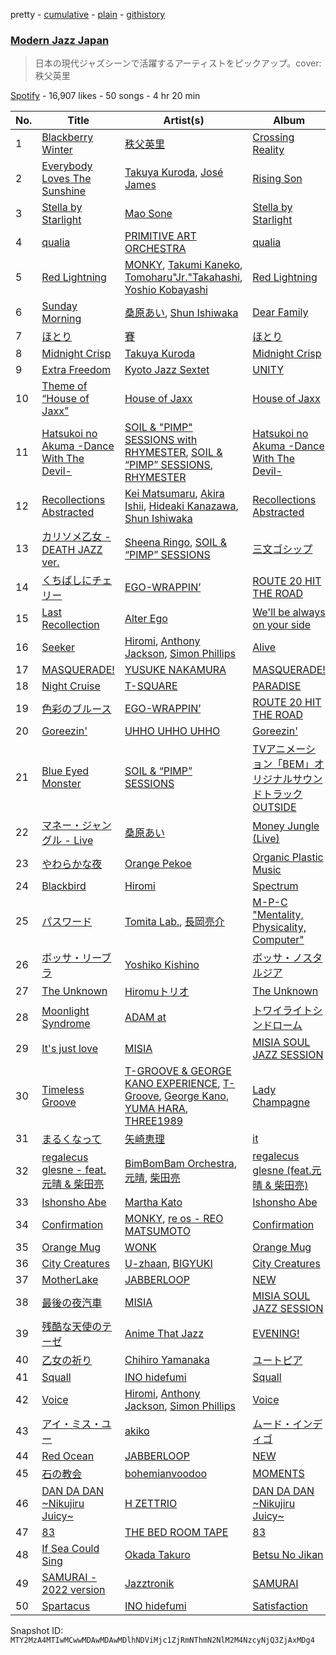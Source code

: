 pretty - [cumulative](/playlists/cumulative/37i9dQZF1DWWGewPG5S5oE.md) - [plain](/playlists/plain/37i9dQZF1DWWGewPG5S5oE) - [githistory](https://github.githistory.xyz/mackorone/spotify-playlist-archive/blob/main/playlists/plain/37i9dQZF1DWWGewPG5S5oE)

### [Modern Jazz Japan](https://open.spotify.com/playlist/37i9dQZF1DWWGewPG5S5oE)

> 日本の現代ジャズシーンで活躍するアーティストをピックアップ。cover: 秩父英里

[Spotify](https://open.spotify.com/user/spotify) - 16,907 likes - 50 songs - 4 hr 20 min

| No. | Title | Artist(s) | Album | Length |
|---|---|---|---|---|
| 1 | [Blackberry Winter](https://open.spotify.com/track/1QLz0xLqYiTLH1wgFH6syY) | [秩父英里](https://open.spotify.com/artist/3zVWuFMxi3W6BBeKUZX8GO) | [Crossing Reality](https://open.spotify.com/album/1D26JQHB9n7RDINZ5O8tXe) | 4:38 |
| 2 | [Everybody Loves The Sunshine](https://open.spotify.com/track/4F17fOFNxTHhNk6fXq46w6) | [Takuya Kuroda](https://open.spotify.com/artist/4DbVGBurfbrdLW2ZwfwdmP), [José James](https://open.spotify.com/artist/4l2MwXYwUDQKHcUXwCZjEz) | [Rising Son](https://open.spotify.com/album/7GDnn7XSLCIjZkBkw0SMZd) | 9:25 |
| 3 | [Stella by Starlight](https://open.spotify.com/track/1chMKcHHoT8KVcr7DLDFJa) | [Mao Sone](https://open.spotify.com/artist/674ZhINhNClUw6elVb96BG) | [Stella by Starlight](https://open.spotify.com/album/6iWNzs9A3kdLxipIOnx9Fv) | 4:38 |
| 4 | [qualia](https://open.spotify.com/track/5I9k1tmY1hk5WUYQDAvMbh) | [PRIMITIVE ART ORCHESTRA](https://open.spotify.com/artist/5HrFJi08nNdu50d0AQVEi0) | [qualia](https://open.spotify.com/album/17h27Orkm3gSuw7KwjZymP) | 3:24 |
| 5 | [Red Lightning](https://open.spotify.com/track/7z8y7GvjS0X2BwDJGThY7y) | [MONKY](https://open.spotify.com/artist/2NFTxb149zkG83xRLkRv4O), [Takumi Kaneko](https://open.spotify.com/artist/6GaU1oIXLnxCY0yxoR1KVg), [Tomoharu"Jr."Takahashi](https://open.spotify.com/artist/4WgBkIoSdVQ5oCjekYpGck), [Yoshio Kobayashi](https://open.spotify.com/artist/5Su4NgoYgeEAt1GSXdmMxu) | [Red Lightning](https://open.spotify.com/album/6d7yeq3RIbu5dRXWvq094C) | 5:32 |
| 6 | [Sunday Morning](https://open.spotify.com/track/0HqMK0qcqlYOQXaSASz3wM) | [桑原あい](https://open.spotify.com/artist/6ATrUDyyYVTcuJPnlafenR), [Shun Ishiwaka](https://open.spotify.com/artist/440Vu15E7JrOSOTlYA819R) | [Dear Family](https://open.spotify.com/album/49xd23XOYzPdJkPdZWUHwz) | 2:59 |
| 7 | [ほとり](https://open.spotify.com/track/0pxQ9OIN7NLZiZAX2C5B7H) | [賽](https://open.spotify.com/artist/4SnEXsyTXJi4auNP46cr7b) | [ほとり](https://open.spotify.com/album/6gpUCKIj7g6zGXlzkJcWBj) | 5:09 |
| 8 | [Midnight Crisp](https://open.spotify.com/track/44egUa8FkT17spwSFvQis6) | [Takuya Kuroda](https://open.spotify.com/artist/4DbVGBurfbrdLW2ZwfwdmP) | [Midnight Crisp](https://open.spotify.com/album/2eSj73qPvFATLh2sNxHDrG) | 5:26 |
| 9 | [Extra Freedom](https://open.spotify.com/track/0ViSJTe0YkVRP5FXcNo91V) | [Kyoto Jazz Sextet](https://open.spotify.com/artist/6HJLP8BxT0IJtEtZRba2Xd) | [UNITY](https://open.spotify.com/album/3sR1fIm8LCnPukPiLghLgV) | 6:19 |
| 10 | [Theme of “House of Jaxx”](https://open.spotify.com/track/1qucmF56XOiRvwaQWcI7Xs) | [House of Jaxx](https://open.spotify.com/artist/7v9iqfzdbh5i5njjSc9sjs) | [House of Jaxx](https://open.spotify.com/album/5zvDArByRwmVEhHDy911XY) | 8:28 |
| 11 | [Hatsukoi no Akuma \-Dance With The Devil\-](https://open.spotify.com/track/0xP8UvYMtR5LGq3tsJ1JO3) | [SOIL & "PIMP" SESSIONS with RHYMESTER](https://open.spotify.com/artist/2lcYYmJQqNAPYrfpSeUYih), [SOIL & “PIMP” SESSIONS](https://open.spotify.com/artist/5COMNbVWoe1Kb5UTFAaUwF), [RHYMESTER](https://open.spotify.com/artist/2S6A6zkTKElCA0BJku4FBZ) | [Hatsukoi no Akuma \-Dance With The Devil\-](https://open.spotify.com/album/4FbryMi5ALp0suonMQW3la) | 3:10 |
| 12 | [Recollections Abstracted](https://open.spotify.com/track/4a9WjEoPVlaCfNy4SNkysJ) | [Kei Matsumaru](https://open.spotify.com/artist/3mHyQil6LHrtKvJ2hrFN6e), [Akira Ishii](https://open.spotify.com/artist/4aXZZMEzjJD8LbpsfNl6W0), [Hideaki Kanazawa](https://open.spotify.com/artist/7a99ADzo7A5wdnxqFz5X7i), [Shun Ishiwaka](https://open.spotify.com/artist/440Vu15E7JrOSOTlYA819R) | [Recollections Abstracted](https://open.spotify.com/album/45DPR62WKg1y09EyJcde93) | 8:12 |
| 13 | [カリソメ乙女 \- DEATH JAZZ ver.](https://open.spotify.com/track/2M6Do3ldCBgbChvpxXhHfx) | [Sheena Ringo](https://open.spotify.com/artist/2XjqKvB2Xz9IdyjWPIHaXi), [SOIL & “PIMP” SESSIONS](https://open.spotify.com/artist/5COMNbVWoe1Kb5UTFAaUwF) | [三文ゴシップ](https://open.spotify.com/album/4ryRMlHeVAEoNbN4XTquIm) | 2:29 |
| 14 | [くちばしにチェリー](https://open.spotify.com/track/5qSOiMOIJ7e6YdRciPafef) | [EGO\-WRAPPIN’](https://open.spotify.com/artist/133lXHKraE97JysMPVLgOX) | [ROUTE 20 HIT THE ROAD](https://open.spotify.com/album/5EQ4i1sBwc4LKmFwqQt8jT) | 4:18 |
| 15 | [Last Recollection](https://open.spotify.com/track/1i5dlXpWm2qyygCqeaGPD5) | [Alter Ego](https://open.spotify.com/artist/3fh440O6YUksZVM7BfS1jj) | [We'll be always on your side](https://open.spotify.com/album/5qD1q5sIgRJaU1mnvtdwHT) | 3:38 |
| 16 | [Seeker](https://open.spotify.com/track/51WozCH6KrpMsf6MSsftkD) | [Hiromi](https://open.spotify.com/artist/7DeuppKQdCVhuWrzzCBBpc), [Anthony Jackson](https://open.spotify.com/artist/4jSvNq6yedPhkC4p3zlznC), [Simon Phillips](https://open.spotify.com/artist/1OGCS507PQzgLappLg26AK) | [Alive](https://open.spotify.com/album/18L36uUa7xLegzjkvr10ev) | 7:25 |
| 17 | [MASQUERADE!](https://open.spotify.com/track/7COeUxxiLP2GqTIzOvCZhK) | [YUSUKE NAKAMURA](https://open.spotify.com/artist/3stNhAAg61ozi8VHUgtcjG) | [MASQUERADE!](https://open.spotify.com/album/4Z7AfRdyvxpPPH837iTaXS) | 3:48 |
| 18 | [Night Cruise](https://open.spotify.com/track/5dGZZQGVOIjMjQCmguuYEo) | [T\-SQUARE](https://open.spotify.com/artist/7BwOjwl5mKpGVIvzvqEcie) | [PARADISE](https://open.spotify.com/album/5Sv5HS9ZNFdGsNwJkbLjQD) | 5:49 |
| 19 | [色彩のブルース](https://open.spotify.com/track/49qV0r81Wz0vwuVvQZS6je) | [EGO\-WRAPPIN’](https://open.spotify.com/artist/133lXHKraE97JysMPVLgOX) | [ROUTE 20 HIT THE ROAD](https://open.spotify.com/album/5EQ4i1sBwc4LKmFwqQt8jT) | 5:33 |
| 20 | [Goreezin'](https://open.spotify.com/track/0EqXbkxKfOpJl6XfqNOkwu) | [UHHO UHHO UHHO](https://open.spotify.com/artist/2Deww3VSIaAANtnUSpYLZ1) | [Goreezin'](https://open.spotify.com/album/2flFBbyybmmy7nB4NTnWWd) | 5:29 |
| 21 | [Blue Eyed Monster](https://open.spotify.com/track/5wG5pbeTBYzAhlT6iE8Ptg) | [SOIL & “PIMP” SESSIONS](https://open.spotify.com/artist/5COMNbVWoe1Kb5UTFAaUwF) | [TVアニメーション「BEM」オリジナルサウンドトラック OUTSIDE](https://open.spotify.com/album/2kXmIAi8Y1CrvIObUJRMVr) | 4:10 |
| 22 | [マネー・ジャングル \- Live](https://open.spotify.com/track/72lmCMKToDf2R7vyeU5qbd) | [桑原あい](https://open.spotify.com/artist/6ATrUDyyYVTcuJPnlafenR) | [Money Jungle \(Live\)](https://open.spotify.com/album/48IZ2dCDjfGQ3jdg4jfCjO) | 5:47 |
| 23 | [やわらかな夜](https://open.spotify.com/track/4C2QmZ97vRkzXOiWTwn6FL) | [Orange Pekoe](https://open.spotify.com/artist/0C9HwsaagMBxCdG43F9A0l) | [Organic Plastic Music](https://open.spotify.com/album/0CFCsLMHqaByFkM5USUOfP) | 4:00 |
| 24 | [Blackbird](https://open.spotify.com/track/1NpTkYFGPrYb9FRNGjLVyJ) | [Hiromi](https://open.spotify.com/artist/7DeuppKQdCVhuWrzzCBBpc) | [Spectrum](https://open.spotify.com/album/6nWNBeeFpGrFEu9CDeZJbH) | 5:21 |
| 25 | [パスワード](https://open.spotify.com/track/58Dl8RRRMlXiXJ3pZzjxGY) | [Tomita Lab.](https://open.spotify.com/artist/0nmnnGl422TngJtYeEj5vD), [長岡亮介](https://open.spotify.com/artist/18rZSYLeI8QvUrWsfv5frK) | [M\-P\-C "Mentality, Physicality, Computer"](https://open.spotify.com/album/2k3yTcmXaR1tDH8QUiG3dD) | 4:32 |
| 26 | [ボッサ・リーブラ](https://open.spotify.com/track/0zNmAn4rFZIsP8kpvzobbC) | [Yoshiko Kishino](https://open.spotify.com/artist/1K83c657exrC5Wac0yfJc0) | [ボッサ・ノスタルジア](https://open.spotify.com/album/1KgZkzALP8AlIebiFjccWg) | 4:47 |
| 27 | [The Unknown](https://open.spotify.com/track/3b4t9KTy40eagXOvLavU1U) | [Hiromuトリオ](https://open.spotify.com/artist/3fzQgygmoz4JfqJXQT6NPN) | [The Unknown](https://open.spotify.com/album/5HDcwGJboLB2BG1qAtYRaq) | 7:54 |
| 28 | [Moonlight Syndrome](https://open.spotify.com/track/7EkfLobuyqgITbfn3BFmXh) | [ADAM at](https://open.spotify.com/artist/7D67zF9RCypjeEGvnZLKGo) | [トワイライトシンドローム](https://open.spotify.com/album/4b3k9LC24PNvgX9ExlAS8K) | 4:07 |
| 29 | [It's just love](https://open.spotify.com/track/4yqpJakTlgryUCYpgkl8qv) | [MISIA](https://open.spotify.com/artist/3uyDATzOGjbGCts7v2eszk) | [MISIA SOUL JAZZ SESSION](https://open.spotify.com/album/0lAWJPnLw3LQYqPV86qKhd) | 5:50 |
| 30 | [Timeless Groove](https://open.spotify.com/track/6M0TjQ5VZGWrykqbrKFhFM) | [T\-GROOVE & GEORGE KANO EXPERIENCE](https://open.spotify.com/artist/1Afm2ZSmz3Vuof17bZeW25), [T\-Groove](https://open.spotify.com/artist/2Ky7DbgmIlA47OpDx5KzNt), [George Kano](https://open.spotify.com/artist/61JGbYJB0nxcUcdy0nex6U), [YUMA HARA](https://open.spotify.com/artist/5ysAjkLc0t3f6SmiE0Reyz), [THREE1989](https://open.spotify.com/artist/43pUK083tLA3lk3JQr5ATn) | [Lady Champagne](https://open.spotify.com/album/2idn5UHb0zcPRATU0Bi9ET) | 4:08 |
| 31 | [まるくなって](https://open.spotify.com/track/4Ygoj6ygvEYM5Msadc3Ko8) | [矢崎恵理](https://open.spotify.com/artist/5u29jSzmiMAB7bfz8kroxU) | [it](https://open.spotify.com/album/1Lm5y4PE7Ld6lMHtOPfRgN) | 4:10 |
| 32 | [regalecus glesne \- feat.元晴 & 柴田亮](https://open.spotify.com/track/21VomxDANSnbiaVzcqaNC7) | [BimBomBam Orchestra](https://open.spotify.com/artist/6LglW9con0IEpWmE6XjvT6), [元晴](https://open.spotify.com/artist/4O9JglJVkDAOWTC5kNO04L), [柴田亮](https://open.spotify.com/artist/0sKQ57LUMTe7U2v15D3lXu) | [regalecus glesne \(feat.元晴 & 柴田亮\)](https://open.spotify.com/album/0jbynTtZoFFmrUyL9OD6SZ) | 7:07 |
| 33 | [Ishonsho Abe](https://open.spotify.com/track/7tPh9tj8JNZITMuEN8iDOK) | [Martha Kato](https://open.spotify.com/artist/3NvIawjJlIxAqZlfCyodcY) | [Ishonsho Abe](https://open.spotify.com/album/62Io1sWPF4COlD4jBApYk5) | 5:48 |
| 34 | [Confirmation](https://open.spotify.com/track/4hT1CgkQIlhmA1DIVYrLx8) | [MONKY](https://open.spotify.com/artist/2NFTxb149zkG83xRLkRv4O), [re os \- REO MATSUMOTO](https://open.spotify.com/artist/4501R3d8kL9mW1JgkPvlUW) | [Confirmation](https://open.spotify.com/album/5k4X1OKVhx8GWWaxgdfPej) | 4:55 |
| 35 | [Orange Mug](https://open.spotify.com/track/5IpMtUqMWw8ff0Yeq38wqx) | [WONK](https://open.spotify.com/artist/15B9FrdU78YP1NVHRekesE) | [Orange Mug](https://open.spotify.com/album/7je7p75wCnvd8RnrgsZSVS) | 3:38 |
| 36 | [City Creatures](https://open.spotify.com/track/0ubaJUyQahfdL3FK60FjyH) | [U\-zhaan](https://open.spotify.com/artist/0CDt5nfGQ8it4IerQwquMS), [BIGYUKI](https://open.spotify.com/artist/5bQhICu3eC2RFDr4OPRQHq) | [City Creatures](https://open.spotify.com/album/3Ztt5dDDen4CC6ugiRR559) | 3:04 |
| 37 | [MotherLake](https://open.spotify.com/track/4uRF6ePZegS9RLDRzTDaRp) | [JABBERLOOP](https://open.spotify.com/artist/7MewDkQnL8tMeWEBxSWBE2) | [NEW](https://open.spotify.com/album/3LjmipAvJQoPzlHN22YpYB) | 4:53 |
| 38 | [最後の夜汽車](https://open.spotify.com/track/6zQvFxPFLSmisCA1UYAr4c) | [MISIA](https://open.spotify.com/artist/3uyDATzOGjbGCts7v2eszk) | [MISIA SOUL JAZZ SESSION](https://open.spotify.com/album/0lAWJPnLw3LQYqPV86qKhd) | 4:54 |
| 39 | [残酷な天使のテーゼ](https://open.spotify.com/track/2qsEXWB1PgF9cYFvryo7F2) | [Anime That Jazz](https://open.spotify.com/artist/0AmBT7fJDVHS4BshgbY8Aw) | [EVENING!](https://open.spotify.com/album/6Fx9cVaFK9sjeXjQbPoOrf) | 4:23 |
| 40 | [乙女の祈り](https://open.spotify.com/track/1vdO8aMVXs3OqGkwEmjA2f) | [Chihiro Yamanaka](https://open.spotify.com/artist/6o9XvN8S83IlUqiDA4XIqD) | [ユートピア](https://open.spotify.com/album/5dyet4VQmQe4iqoxTqtZT2) | 4:16 |
| 41 | [Squall](https://open.spotify.com/track/68jH0QV84eVWbqLP2AjAni) | [INO hidefumi](https://open.spotify.com/artist/0StJhTOwSFMrgRwDGnnE2S) | [Squall](https://open.spotify.com/album/5MEucUHOxsXdbhzB2Szdyj) | 3:56 |
| 42 | [Voice](https://open.spotify.com/track/0XRBOfz9bPhjazuQCcRkbJ) | [Hiromi](https://open.spotify.com/artist/7DeuppKQdCVhuWrzzCBBpc), [Anthony Jackson](https://open.spotify.com/artist/4jSvNq6yedPhkC4p3zlznC), [Simon Phillips](https://open.spotify.com/artist/6pPx8jYe1vzHuQea1st8Iy) | [Voice](https://open.spotify.com/album/26WGFrTj3fwGJysohbdK04) | 9:13 |
| 43 | [アイ・ミス・ユー](https://open.spotify.com/track/3CSI0s3623E1ExOVG0fQus) | [akiko](https://open.spotify.com/artist/27ykGL8CGbRE5LOT3K9IUp) | [ムード・インディゴ](https://open.spotify.com/album/79DUHlyE8a7R77ETOVCyDM) | 4:47 |
| 44 | [Red Ocean](https://open.spotify.com/track/3fIy6Di6WTYZQqOy5SjcHk) | [JABBERLOOP](https://open.spotify.com/artist/7MewDkQnL8tMeWEBxSWBE2) | [NEW](https://open.spotify.com/album/3LjmipAvJQoPzlHN22YpYB) | 5:00 |
| 45 | [石の教会](https://open.spotify.com/track/17UXJldxw6BDUxVoDjemkK) | [bohemianvoodoo](https://open.spotify.com/artist/2pKjlyTAEzqUAFsQNCgmkS) | [MOMENTS](https://open.spotify.com/album/1O302L03rMX6CR86W0OfuD) | 4:37 |
| 46 | [DAN DA DAN \~Nikujiru Juicy\~](https://open.spotify.com/track/6bU0xA0rcv4BUhiCUeSpga) | [H ZETTRIO](https://open.spotify.com/artist/5Ga4ie7tlXW9Fc6ObLbSCY) | [DAN DA DAN \~Nikujiru Juicy\~](https://open.spotify.com/album/1DRsv2J8yzJqte4iM47vP7) | 4:10 |
| 47 | [83](https://open.spotify.com/track/75R36NibuUqvqaksKHAhLn) | [THE BED ROOM TAPE](https://open.spotify.com/artist/6FQe8UCJgRKmFoInsr0Sjk) | [83](https://open.spotify.com/album/5Y9LSZnzVuGGW61KdcYdI4) | 3:27 |
| 48 | [If Sea Could Sing](https://open.spotify.com/track/2NGtsSSgjvq2ZbFxDDnAUT) | [Okada Takuro](https://open.spotify.com/artist/4d4VL0LIBWkVXAq4YZ07wm) | [Betsu No Jikan](https://open.spotify.com/album/6osbGxXryMZUWTlysq7Tcu) | 5:45 |
| 49 | [SAMURAI \- 2022 version](https://open.spotify.com/track/3lr6p7ELCMXMfxGJgh3FBu) | [Jazztronik](https://open.spotify.com/artist/3TMLgJUsDIxI4CShGh8vYM) | [SAMURAI](https://open.spotify.com/album/5QbYqorcvgyLIGjKcsm02e) | 11:56 |
| 50 | [Spartacus](https://open.spotify.com/track/7J51umZEfClAyNDLPiuemB) | [INO hidefumi](https://open.spotify.com/artist/0StJhTOwSFMrgRwDGnnE2S) | [Satisfaction](https://open.spotify.com/album/0j9epI3pFTdwfQa5PfiYSV) | 4:07 |

Snapshot ID: `MTY2MzA4MTIwMCwwMDAwMDAwMDlhNDViMjc1ZjRmNThmN2NlM2M4NzcyNjQ3ZjAxMDg4`
